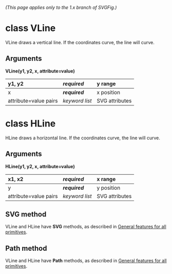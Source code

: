 _(This page applies only to the 1.x branch of SVGFig.)_

# class VLine #

VLine draws a vertical line.  If the coordinates curve, the line will
curve.

## Arguments ##

**VLine(y1, y2, x, attribute=value)**

| y1, y2 | _**required**_ | y range |
|:-------|:---------------|:--------|
| x | _**required**_ | x position |
| attribute=value pairs | _keyword list_ | SVG attributes |

# class HLine #

HLine draws a horizontal line.  If the coordinates curve, the line will
curve.

## Arguments ##

**HLine(y1, y2, x, attribute=value)**

| x1, x2 | _**required**_ | x range |
|:-------|:---------------|:--------|
| y | _**required**_ | y position |
| attribute=value pairs | _keyword list_ | SVG attributes |

## SVG method ##

VLine and HLine have **SVG** methods, as described in [General features for all primitives](GeneralPrimitive.md).

## Path method ##

VLine and HLine have **Path** methods, as described in [General features for all primitives](GeneralPrimitive.md).
